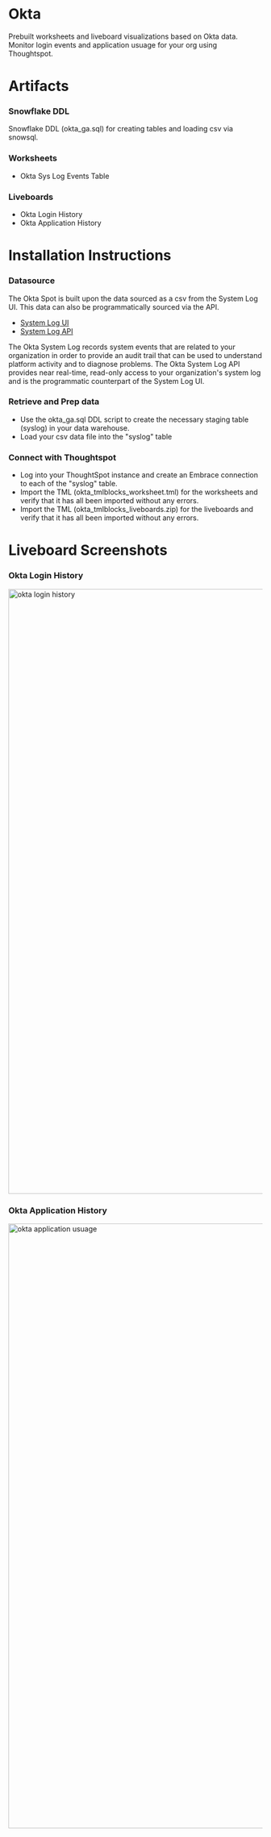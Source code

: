 
# Okta
Prebuilt worksheets and liveboard visualizations based on Okta data. Monitor login events and application usuage for your org using Thoughtspot. 

# Artifacts 

### Snowflake DDL 
Snowflake DDL (okta_ga.sql) for creating tables and loading csv via snowsql. 

### Worksheets 
- Okta Sys Log Events Table 

### Liveboards
- Okta Login History 
- Okta Application History 

# Installation Instructions 

### Datasource 

The Okta Spot is built upon the data sourced as a csv from the System Log UI. This data can also be programmatically sourced via the API.
- [System Log UI](https://help.okta.com/en/prod/Content/Topics/Reports/Reports_SysLog.htm?cshid=ext_Reports_SysLog)
- [System Log API](https://developer.okta.com/docs/reference/api/system-log/)

The Okta System Log records system events that are related to your organization in order to provide an audit trail that can be used to understand platform activity and to diagnose problems.
The Okta System Log API provides near real-time, read-only access to your organization's system log and is the programmatic counterpart of the System Log UI.

### Retrieve and Prep data
- Use the okta_ga.sql DDL script to create the necessary staging table (syslog) in your data warehouse.
- Load your csv data file into the "syslog" table 

### Connect with Thoughtspot 
- Log into your ThoughtSpot instance and create an Embrace connection to each of the "syslog" table.
- Import the TML (okta_tmlblocks_worksheet.tml) for the worksheets and verify that it has all been imported without any errors.
- Import the TML (okta_tmlblocks_liveboards.zip) for the liveboards and verify that it has all been imported without any errors.

# Liveboard Screenshots 

### Okta Login History 
<img width="1200" alt="okta login history" src="https://user-images.githubusercontent.com/102629468/161130359-ec5a2372-1a06-4df3-beaf-95b5646e86ec.png">

### Okta Application History
<img width="1200" alt="okta application usuage" src="https://user-images.githubusercontent.com/102629468/161130389-92c939cf-8228-41eb-ad20-008a8764d267.png">

